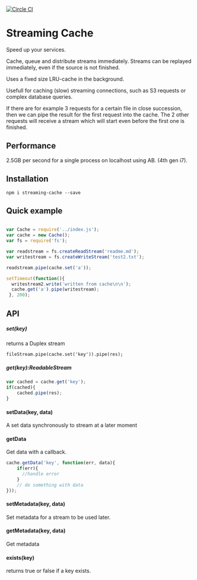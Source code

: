 [![Circle CI](https://circleci.com/gh/LaurentZuijdwijk/streaming-cache/tree/master.svg?style=svg)](https://circleci.com/gh/LaurentZuijdwijk/streaming-cache/tree/master)

Streaming Cache
===============

Speed up your services.

Cache, queue and distribute streams immediately. Streams can be replayed immediately, even if the source is not finished.

Uses a fixed size LRU-cache in the background. 

Usefull for caching (slow) streaming connections, such as S3 requests or complex database queries.  

If there are for example 3 requests for a certain file in close succession, then we can pipe the result for the first request into the cache. The 2 other requests will receive a stream which will start even before the first one is finished.

Performance
-----------

2.5GB per second for a single process on localhost using AB. (4th gen i7).

Installation
------------

```npm i streaming-cache --save```

Quick example
-------------

```javascript

var Cache = require('../index.js');
var cache = new Cache();
var fs = require('fs');

var readstream = fs.createReadStream('readme.md');
var writestream = fs.createWriteStream('test2.txt');

readstream.pipe(cache.set('a'));

setTimeout(function(){
  writestream2.write('written from cache\n\n');
  cache.get('a').pipe(writestream);
 }, 200);

```


API
---

##### set(key)
returns a Duplex stream
```
fileStream.pipe(cache.set('key')).pipe(res);
```


##### get(key):ReadableStream 

```javascript
var cached = cache.get('key');
if(cached){
	cached.pipe(res);
}
```


#### setData(key, data)
A set data synchronously to stream at a later moment

#### getData
Get data with a callback. 

```javascript
cache.getData('key', function(err, data){
	if(err){ 
	  //handle error
	}
	// do something with data
}));
```
#### setMetadata(key, data)
Set metadata for a stream to be used later.

#### getMetadata(key, data)
Get metadata

#### exists(key)
returns true or false if a key exists.

